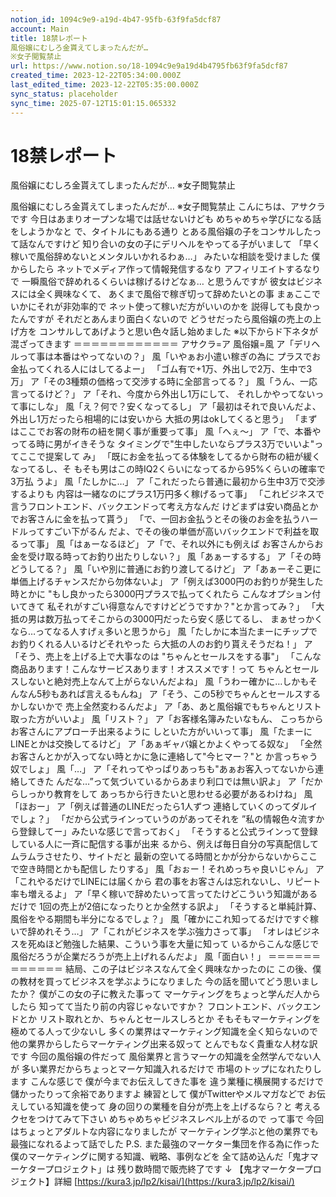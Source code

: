 ```yaml
---
notion_id: 1094c9e9-a19d-4b47-95fb-63f9fa5dcf87
account: Main
title: 18禁レポート
風俗嬢にむしろ金貰えてしまったんだが…
※女子閲覧禁止
url: https://www.notion.so/18-1094c9e9a19d4b4795fb63f9fa5dcf87
created_time: 2023-12-22T05:34:00.000Z
last_edited_time: 2023-12-22T05:35:00.000Z
sync_status: placeholder
sync_time: 2025-07-12T15:01:15.065332
---
```

# 18禁レポート
風俗嬢にむしろ金貰えてしまったんだが…
※女子閲覧禁止

風俗嬢にむしろ金貰えてしまったんだが…
※女子閲覧禁止
こんにちは、アサクラです
今日はあまりオープンな場では話せないけども
めちゃめちゃ学びになる話をしようかなと
で、タイトルにもある通り
とある風俗嬢の子をコンサルしたって話なんですけど
知り合いの女の子にデリヘルをやってる子がいまして
「早く稼いで風俗辞めないとメンタルいかれるわぁ…」
みたいな相談を受けました
僕からしたら
ネットでメディア作って情報発信するなり
アフィリエイトするなりで
一瞬風俗で辞めれるくらいは稼げるけどなぁ…
と思うんですが
彼女はビジネスには全く興味なくて、
あくまで風俗で稼ぎ切って辞めたいとの事
まぁここで
いかにそれが非効率的で
ネット使って稼いだ方がいいのかを
説得しても良かったんですが
それだとあんまり面白くないので
どうせだったら風俗嬢の売上の上げ方を
コンサルしてあげようと思い色々話し始めました
※以下からド下ネタが混ざってきます
＝＝＝＝＝＝＝＝＝＝＝＝
アサクラ=ア
風俗嬢=風
ア「デリヘルって事は本番はやってないの？」
風「いやぁお小遣い稼ぎの為に
プラスでお金払ってくれる人にはしてるよー」
「ゴム有で+1万、外出しで2万、生中で3万」
ア「その3種類の価格って交渉する時に全部言ってる？」
風「うん、一応言ってるけど？」
ア「それ、今度から外出し1万にして、
それしかやってないって事にしな」
風「え？何で？安くなってるし」
ア「最初はそれで良いんだよ、外出し1万だったら相場的には安いから
大抵の男はokしてくると思う」
「まずはここでお客の財布の紐を開く事が重要って事」
風「へぇ～」
ア「で、本番やってる時に男がイきそうな
タイミングで"生中したいならプラス3万でいいよ"ってここで提案して
み」
「既にお金を払ってる体験をしてるから財布の紐が緩くなってるし、そ
もそも男はこの時IQ2くらいになってるから95%くらいの確率で3万払
うよ」
風「たしかに…」
ア「これだったら普通に最初から生中3万で交渉するよりも
内容は一緒なのにプラス1万円多く稼げるって事」
「これビジネスで言うフロントエンド、バックエンドって考え方なんだ
けどまずは安い商品とかでお客さんに金を払って貰う」
「で、一回お金払うとその後のお金を払うハードルってすごい下がるん
だよ、でその後の単価が高いバックエンドで利益を取るって事」
風「はぁーなるほど」
ア「で、それ以外にも例えば
お客さんからお金を受け取る時ってお釣り出たりしない？」
風「あぁーするする」
ア「その時どうしてる？」
風「いや別に普通にお釣り渡してるけど」
ア「あぁーそこ更に単価上げるチャンスだから勿体ないよ」
ア「例えば3000円のお釣りが発生した時とかに
"もし良かったら3000円プラスで払ってくれたら
こんなオプション付いてきて
私それがすごい得意なんですけどどうですか？"とか言ってみ？」
「大抵の男は数万払ってそこからの3000円だったら安く感じてるし、
まぁせっかくなら…ってなる人すげぇ多いと思うから」
風「たしかに本当たまーにチップでお釣りくれる人いるけどそれやった
ら大抵の人のお釣り貰えそうだね！」
ア「そう、売上を上げる上で大事なのは
"ちゃんとセールスをする事"」
「こんな商品あります！こんなサービスあります！オススメです！って
ちゃんとセールスしないと絶対売上なんて上がらないんだよね」
風「うわー確かに…しかもそんなん5秒もあれば言えるもんね」
ア「そう、この5秒でちゃんとセールスするかしないかで
売上全然変わるんだよ」
ア「あ、あと風俗嬢でもちゃんとリスト取った方がいいよ」
風「リスト？」
ア「お客様名簿みたいなもん、
こっちからお客さんにアプローチ出来るように
しといた方がいいって事」
風「たまーにLINEとかは交換してるけど」
ア「あぁギャバ嬢とかよくやってる奴な」
「全然お客さんとかが入ってない時とかに急に連絡して"今ヒマー？"と
か言っちゃう奴でしょ」
風「…」
ア「それってやっぱりあっちも"あぁお客入ってないから連絡してきた
んだな…”って気づいているからあまり利口では無い訳よ」
ア「だからしっかり教育をして
あっちから行きたいと思わせる必要があるわけね」
風「ほおー」
ア「例えば普通のLINEだったら1人ずつ
連絡していくのってダルイでしょ？」
「だから公式ラインっていうのがあってそれを
”私の情報色々流すから登録してー」みたいな感じで言っておく」
「そうすると公式ラインって登録している人に一斉に配信する事が出来
るから、例えば毎日自分の写真配信してムラムラさせたり、サイトだと
最新の空いてる時間とかが分からないからここで空き時間とかも配信し
たりする」
風「おぉー！それめっちゃ良いじゃん」
ア「これやるだけでLINEには届くから
君の事をお客さんは忘れないし、リピート率も増えるよ」
ア「早く稼いで辞めたいって言ってたけどこういう知識があるだけで
1回の売上が2倍になったりとか全然する訳よ」
「そうすると単純計算、風俗をやる期間も半分になるでしょ？」
風「確かにこれ知ってるだけですぐ稼いで辞めれそう…」
ア「これがビジネスを学ぶ強力さって事」
「オレはビジネスを死ぬほど勉強した結果、こういう事を大量に知って
いるからこんな感じで風俗だろうが企業だろうが売上上げれるんだよ」
風「面白い！」
＝＝＝＝＝＝＝＝＝＝＝＝
結局、この子はビジネスなんて全く興味なかったのに
この後、僕の教材を買ってビジネスを学ぶようになりました
今の話を聞いてどう思いましたか？
僕がこの女の子に教えた事って
マーケティングをちょっと学んだ人からしたら
知ってて当たり前の内容じゃないですか？
フロントエンド、バックエンドとか
リスト取れとか、ちゃんとセールスしろとか
そもそもマーケティングを極めてる人って少ないし
多くの業界はマーケティング知識を全く知らないので
他の業界からしたらマーケティング出来る奴って
とんでもなく貴重な人材な訳です
今回の風俗嬢の件だって
風俗業界と言うマーケの知識を全然学んでない人が
多い業界だからちょっとマーケ知識入れるだけで
市場のトップになれたりします
こんな感じで
僕が今までお伝えしてきた事を
違う業種に横展開するだけで儲かったりって余裕でありますよ
練習として
僕がTwitterやメルマガなどで
お伝えしている知識を使って
身の回りの業種を自分が売上を上げるなら？と
考えるクセをつけてみて下さい
めちゃめちゃビジネスレベル上がるので
って事で
今回はちょっとアダルトな内容になりましたが
マーケティング学ぶと他の業界でも最強になれるよって話でした
P.S.
また最強のマーケター集団を作る為に作った
僕のマーケティングに関する知識、戦略、事例などを
全て詰め込んだ「鬼才マーケタープロジェクト」は
残り数時間で販売終了です
↓
【鬼才マーケタープロジェクト】詳細
[https://kura3.jp/lp2/kisai/](https://kura3.jp/lp2/kisai/)